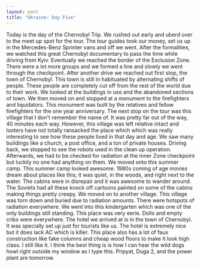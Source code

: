 ```yaml
---
layout: post
title: "Ukraine: Day Five"
---
```


Today is the day of the Chernobyl Trip. We rushed out early and uberd over to the meet up spot for
the tour. The tour guides took our money, set us up in the Mercedes-Benz Sprinter vans and off we
went. After the formalities, we watched this great Chernobyl documentary to pass the time while driving from Kyiv. Eventually we reached the border of the Exclusion Zone. There were a lot more
groups and we formed a line and slowly we went through the checkpoint.
After another drive we reached out first stop, the town of Chernobyl. This town is still in habituated
by alternating shifts of people. These people are completely cut off from the rest of the world due to
their work. We looked at the buildings in use and the abandoned sections of town. We then moved
on and stopped at a monument to the firefighters and liquidators. This monument was built by the
relatives and fellow firefighters for the one year anniversary.
The next stop on the tour was this village that I don't remember the name of. It was pretty far out of
the way, 40 minutes each way. However, this village was left relative intact and looters have not
totally ransacked the place which which was really interesting to see how these people lived in that
day and age. We saw many buildings like a church, a post office, and a ton of private houses.
Driving back, we stopped to see the robots used in the clean up operation.
Afterwards, we had to be checked for radiation at the inner Zone checkpoint but luckily no one had
anything on them. We moved onto this summer camp. This summer camp looked awesome. 1980s
coming of age movies dream about places like this; it was quiet, in the woods, and right next to the
water. The cabins were in disrepair and it was awesome to wander around. The Soviets had all these
knock off cartoons painted on some of the cabins making things pretty creepy.
We moved on to another village. This village was torn down and buried due to radiation amounts.
There were hotspots of radiation everywhere. We went into this kindergarten which was one of the
only buildings still standing. This place was very eerie. Dolls and empty cribs were everywhere.
The hotel we arrived at is in the town of Chernobyl. It was specially set up just for tourists like us.
The hotel is extremely nice but it does lack AC which is killer. This place also has a lot of faux
construction like fake columns and cheap wood floors to make it look high class. I still like it. I
think the best thing is is how I can hear the wild dogs howl right outside my window as I type this.
Pripyat, Duga 2, and the power plant are tomorrow.
